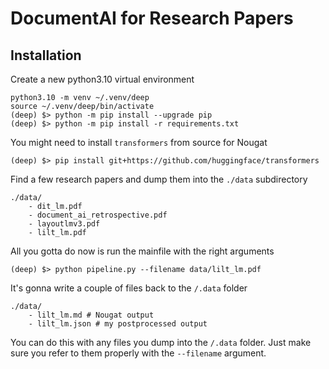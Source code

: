 # DocumentAI for Research Papers

## Installation

Create a new python3.10 virtual environment

```
python3.10 -m venv ~/.venv/deep
source ~/.venv/deep/bin/activate
(deep) $> python -m pip install --upgrade pip
(deep) $> python -m pip install -r requirements.txt
```

You might need to install `transformers` from source for Nougat
```
(deep) $> pip install git+https://github.com/huggingface/transformers
```

Find a few research papers and dump them into the `./data` subdirectory
```
./data/
    - dit_lm.pdf
    - document_ai_retrospective.pdf
    - layoutlmv3.pdf
    - lilt_lm.pdf
```

All you gotta do now is run the mainfile with the right arguments
```
(deep) $> python pipeline.py --filename data/lilt_lm.pdf
```

It's gonna write a couple of files back to the `/.data` folder
```
./data/
    - lilt_lm.md # Nougat output
    - lilt_lm.json # my postprocessed output
```

You can do this with any files you dump into the `/.data` folder.
Just make sure you refer to them properly with the `--filename` argument.